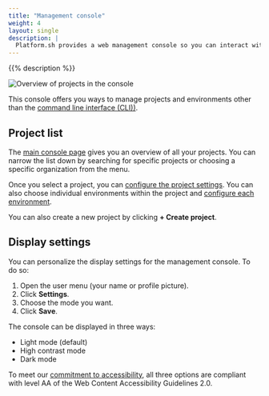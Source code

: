 ```yaml
---
title: "Management console"
weight: 4
layout: single
description: |
  Platform.sh provides a web management console so you can interact with your projects and manage your environments.
---
```


{{% description %}}

![Overview of projects in the console](/images/management-console/all-projects.png "0.5")

This console offers you ways to manage projects and environments other than the [command line interface (CLI))](../../development/cli/_index.md).

## Project list

The [main console page](https://console.platform.sh) gives you an overview of all your projects.
You can narrow the list down by searching for specific projects or choosing a specific organization from the menu.

Once you select a project, you can [configure the project settings](./configure-project.md).
You can also choose individual environments within the project and [configure each environment](./configure-environment.md).

You can also create a new project by clicking **+ Create project**.

## Display settings

You can personalize the display settings for the management console.
To do so:

1. Open the user menu (your name or profile picture).
2. Click **Settings**.
3. Choose the mode you want.
4. Click **Save**.

The console can be displayed in three ways:

* Light mode (default)
* High contrast mode
* Dark mode

To meet our [commitment to accessibility](/security/wcag.md),
all three options are compliant with level AA of the Web Content Accessibility Guidelines 2.0.
